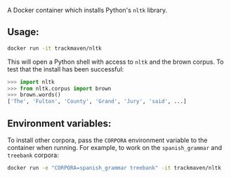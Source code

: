 A Docker container which installs Python's `nltk` library.

## Usage:

```bash
docker run -it trackmaven/nltk
```

This will open a Python shell with access to `nltk` and the brown corpus. To test that the install has been successful:

```python
>>> import nltk
>>> from nltk.corpus import brown
>>> brown.words()
['The', 'Fulton', 'County', 'Grand', 'Jury', 'said', ...]
```

## Environment variables:

To install other corpora, pass the `CORPORA` environment variable to the container when running. For example, to work on the `spanish_grammar` and `treebank` corpora:

```bash
docker run -e "CORPORA=spanish_grammar treebank" -it trackmaven/nltk
```
